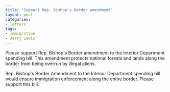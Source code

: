 ```yaml
---
title: "Support Rep. Bishop's Border amendment"
layout: post
categories:
- letters
tags:
- immigration
- Jerry Lewis
---
```


Please support Rep. Bishop's Border amendment to the Interior Department spending bill. This amendment protects national forests and lands along the border from being overrun by illegal aliens.

Rep. Bishop's Border Amendment to the Interior Department spending bill would ensure immigration enforcement along the entire border. Please support this bill.